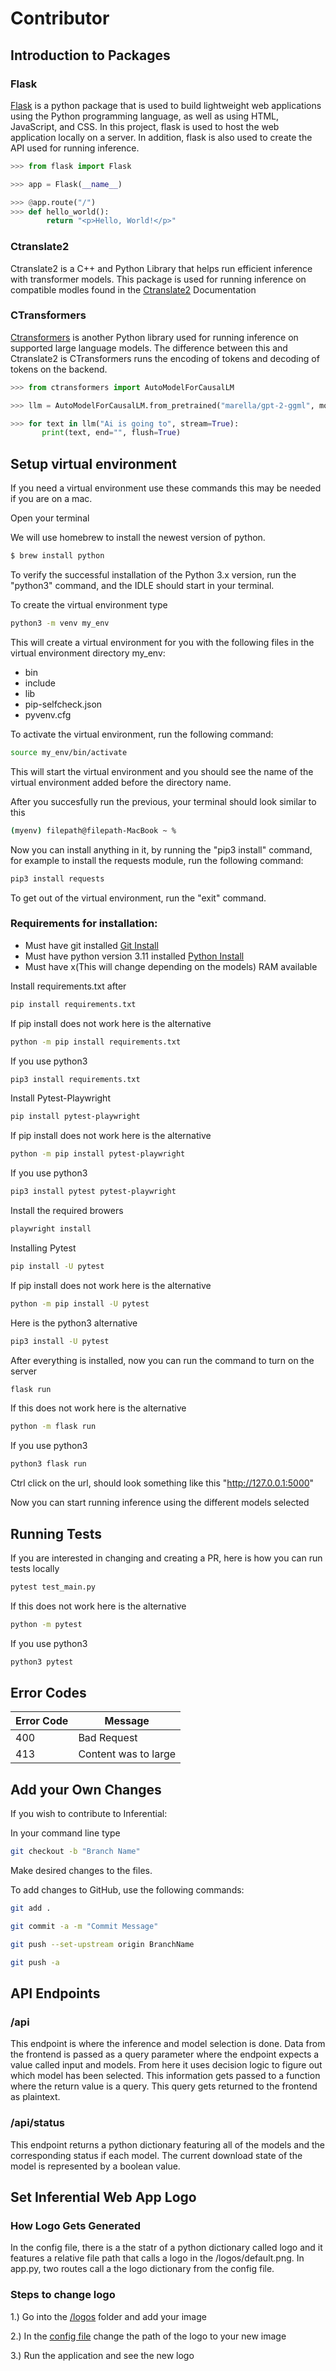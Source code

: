 # Contributor

## Introduction to Packages

### Flask

[Flask](https://pypi.org/project/Flask/) is a python package that is used to build lightweight web applications using the Python programming language, as well as using HTML, JavaScript, and CSS. In this project, flask is used to host the web application locally on a server. In addition, flask is also used to create the API used for running inference.

```python
>>> from flask import Flask

>>> app = Flask(__name__)

>>> @app.route("/")
>>> def hello_world():
        return "<p>Hello, World!</p>"
```

### Ctranslate2

Ctranslate2 is a C++ and Python Library that helps run efficient inference with transformer models. This package is used for running inference on compatible modles found in the [Ctranslate2](https://github.com/OpenNMT/CTranslate2) Documentation

### CTransformers

[Ctransformers](https://github.com/marella/ctransformers) is another Python library used for running inference on supported large language models. The difference between this and Ctranslate2 is CTransformers runs the encoding of tokens and decoding of tokens on the backend.

```python
>>> from ctransformers import AutoModelForCausalLM

>>> llm = AutoModelForCausalLM.from_pretrained("marella/gpt-2-ggml", model_file="ggml-model.bin")

>>> for text in llm("Ai is going to", stream=True):
       print(text, end="", flush=True)
```

## Setup virtual environment

If you need a virtual environment use these commands this may be needed if you are on a mac.

Open your terminal

We will use homebrew to install the newest version of python.

```sh
$ brew install python
```

To verify the successful installation of the Python 3.x version, run the "python3" command, and the IDLE should start in your terminal.

To create the virtual environment type

```sh
python3 -m venv my_env
```

This will create a virtual environment for you with the following files in the virtual environment directory my_env:

- bin
- include
- lib
- pip-selfcheck.json
- pyvenv.cfg

To activate the virtual environment, run the following command:

```sh
source my_env/bin/activate
```

This will start the virtual environment and you should see the name of the virtual environment added before the directory name.

After you succesfully run the previous, your terminal should look similar to this

```sh
(myenv) filepath@filepath-MacBook ~ %
```

Now you can install anything in it, by running the "pip3 install" command, for example to install the requests module, run the following command:

```sh
pip3 install requests
```

To get out of the virtual environment, run the "exit" command.

### Requirements for installation:

- Must have git installed [Git Install](https://git-scm.com/book/en/v2/Getting-Started-Installing-Git)
- Must have python version 3.11 installed [Python Install](https://www.python.org/downloads/)
- Must have x(This will change depending on the models) RAM available

Install requirements.txt after

```sh
pip install requirements.txt
```

If pip install does not work here is the alternative

```sh
python -m pip install requirements.txt
```

If you use python3

```sh
pip3 install requirements.txt
```

Install Pytest-Playwright

```sh
pip install pytest-playwright
```

If pip install does not work here is the alternative

```sh
python -m pip install pytest-playwright
```

If you use python3

```sh
pip3 install pytest pytest-playwright
```

Install the required browers

```sh
playwright install
```

Installing Pytest

```sh
pip install -U pytest
```

If pip install does not work here is the alternative

```sh
python -m pip install -U pytest
```

Here is the python3 alternative

```sh
pip3 install -U pytest
```

After everything is installed, now you can run the command to turn on the server

```sh
flask run
```

If this does not work here is the alternative

```sh
python -m flask run
```

If you use python3

```sh
python3 flask run
```

Ctrl click on the url, should look something like this "http://127.0.0.1:5000"

Now you can start running inference using the different models selected

## Running Tests

If you are interested in changing and creating a PR, here is how you can run tests locally

```sh
pytest test_main.py
```

If this does not work here is the alternative

```sh
python -m pytest
```

If you use python3

```sh
python3 pytest
```

## Error Codes

| Error Code | Message              |
| ---------- | -------------------- |
| 400        | Bad Request          |
| 413        | Content was to large |

## Add your Own Changes

If you wish to contribute to Inferential:

In your command line type

```sh
git checkout -b "Branch Name"
```

Make desired changes to the files.

To add changes to GitHub, use the following commands:

```sh
git add .
```

```sh
git commit -a -m "Commit Message"
```

```sh
git push --set-upstream origin BranchName
```

```sh
git push -a
```

## API Endpoints

### /api

This endpoint is where the inference and model selection is done. Data from the frontend is passed as a query parameter where the endpoint expects a value called input and models. From here it uses decision logic to figure out which model has been selected. This information gets passed to a function where the return value is a query. This query gets returned to the frontend as plaintext.

### /api/status

This endpoint returns a python dictionary featuring all of the models and the corresponding status if each model. The current download state of the model is represented by a boolean value.

## Set Inferential Web App Logo

### How Logo Gets Generated

In the config file, there is a the statr of a python dictionary called logo and it features a relative file path that calls a logo in the /logos/default.png. In app.py, two routes call a the logo dictionary from the config file.

### Steps to change logo

1.) Go into the [/logos](https://github.com/jncraton/inferential/tree/main/static/logos) folder and add your image

2.) In the [config file](https://github.com/jncraton/inferential/blob/main/config.yml) change the path of the logo to your new image

3.) Run the application and see the new logo
